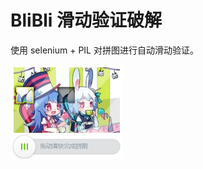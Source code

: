 # BliBli 滑动验证破解

使用 selenium + PIL 对拼图进行自动滑动验证。


<div ><img width="180" height="150" src="https://raw.githubusercontent.com/OneStepAndTwoSteps/web_crawler/master/static/1.jpg"/></div>
